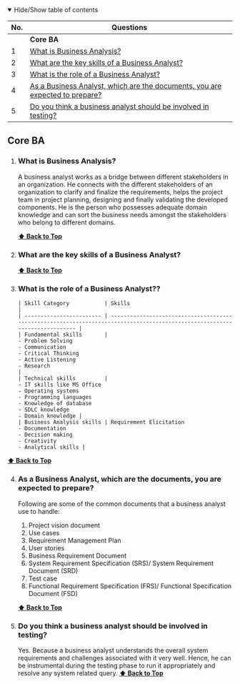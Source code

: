 <details open>
<summary>
Hide/Show table of contents
</summary>

| No. | Questions                                                                                                             |
| --- | --------------------------------------------------------------------------------------------------------------------- |
|     | **Core BA**                                                                                                           |
| 1   | [What is Business Analysis?](#what-is-react)                                                                          |
| 2   | [What are the key skills of a Business Analyst?](#what-is-the-key-skills-of-a-business-analysts)                      |
| 3   | [What is the role of a Business Analyst?](#what-is-the-role-of-a-business-analyst)                                    |
| 4   | [As a Business Analyst, which are the documents, you are expected to prepare?](#business-analysts-documents-prepared) |
| 5   | [Do you think a business analyst should be involved in testing?](#ba-involved-in-testing)                             |

## Core BA

1.  ### What is Business Analysis?

    A business analyst works as a bridge between different stakeholders in an organization. He connects with the different stakeholders of an organization to clarify and finalize the requirements, helps the project team in project planning, designing and finally validating the developed components. He is the person who possesses adequate domain knowledge and can sort the business needs amongst the stakeholders who belong to different domains.

    **[⬆ Back to Top](#table-of-contents)**

2.  ### What are the key skills of a Business Analyst?

    **[⬆ Back to Top](#table-of-contents)**

3.  ### What is the role of a Business Analyst??
        | Skill Category           | Skills                                                                                                                      |
        | ------------------------ | --------------------------------------------------------------------------------------------------------------------------- |
        | Fundamental skills       |
        - Problem Solving
        - Communication
        - Critical Thinking
        - Active Listening
        - Research                                                                 |
        | Technical skills         |
        - IT skills like MS Office
        - Operating systems
        - Programming languages
        - Knowledge of database
        - SDLC knowledge
        - Domain knowledge |
        | Business Analysis skills | Requirement Elicitation
        - Documentation
        - Decision making
        - Creativity
        - Analytical skills |

**[⬆ Back to Top](#table-of-contents)**

4.  ### As a Business Analyst, which are the documents, you are expected to prepare?

    Following are some of the common documents that a business analyst use to handle:

    1. Project vision document
    2. Use cases
    3. Requirement Management Plan
    4. User stories
    5. Business Requirement Document
    6. System Requirement Specification (SRS)/ System Requirement Document (SRD)
    7. Test case
    8. Functional Requirement Specification (FRS)/ Functional Specification Document (FSD)

    **[⬆ Back to Top](#table-of-contents)**

5.  ### Do you think a business analyst should be involved in testing?
    Yes. Because a business analyst understands the overall system requirements and challenges associated with it very well. Hence, he can be instrumental during the testing phase to run it appropriately and resolve any system related query.
    **[⬆ Back to Top](#table-of-contents)**
